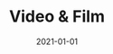 ---
title: Video & Film
description: Brief description of this section
cover: manuel-nageli.jpg
date: 2021-01-01
---